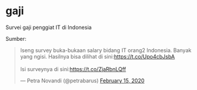 # gaji

Survei gaji penggiat IT di Indonesia

Sumber:

<blockquote class="twitter-tweet"><p lang="in" dir="ltr">Iseng survey buka-bukaan salary bidang IT orang2 Indonesia. Banyak yang ngisi. Hasilnya bisa dilihat di sini:<a href="https://t.co/Upo4cbJsbA">https://t.co/Upo4cbJsbA</a><br><br>Isi surveynya di sini:<a href="https://t.co/ZjaRbnLQff">https://t.co/ZjaRbnLQff</a></p>&mdash; Petra Novandi (@petrabarus) <a href="https://twitter.com/petrabarus/status/1228607065481809921?ref_src=twsrc%5Etfw">February 15, 2020</a></blockquote> <script async src="https://platform.twitter.com/widgets.js" charset="utf-8"></script>
